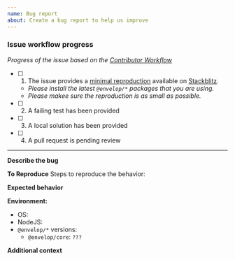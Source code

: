 ```yaml
---
name: Bug report
about: Create a bug report to help us improve
---
```


### Issue workflow progress

_Progress of the issue based on the [Contributor Workflow](https://github.com/the-guild-org/Stack/blob/master/CONTRIBUTING.md#a-typical-contributor-workflow)_

- [ ] 1. The issue provides a [minimal reproduction](https://en.wikipedia.org/wiki/Minimal_reproducible_example) available on [Stackblitz](https://stackblitz.com/fork/node).
  - _Please install the latest `@envelop/*` packages that you are using._
  - _Please makee sure the reproduction is as small as possible._
- [ ] 2. A failing test has been provided
- [ ] 3. A local solution has been provided
- [ ] 4. A pull request is pending review



---


**Describe the bug**
<!-- A clear and concise description of what the bug is. -->

**To Reproduce**
Steps to reproduce the behavior:

**Expected behavior**
<!-- A clear and concise description of what you expected to happen. -->

**Environment:**

- OS:
- NodeJS:
- `@envelop/*` versions:
  - `@envelop/core`: `???`

**Additional context**
<!-- Add any other context about the problem here. -->
